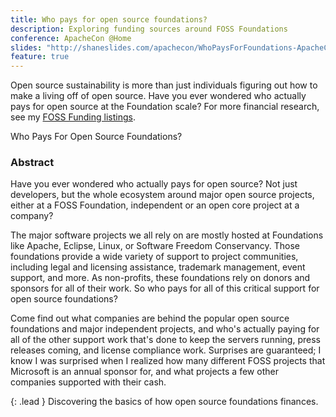 ```yaml
---
title: Who pays for open source foundations?
description: Exploring funding sources around FOSS Foundations
conference: ApacheCon @Home
slides: "http://shaneslides.com/apachecon/WhoPaysForFoundations-ApacheConAtHome.html"
feature: true
---
```


Open source sustainability is more than just individuals figuring out how to make a living off of open source. Have you ever wondered who actually pays for open source at the Foundation scale?  For more financial research, see my [FOSS Funding listings](https://fossfunding.com/).

<div class="lead bg-info well">
Who Pays For Open Source Foundations?
</div>

### Abstract

Have you ever wondered who actually pays for open source? Not just developers, but the whole ecosystem around major open source projects, either at a FOSS Foundation, independent or an open core project at a company? 

The major software projects we all rely on are mostly hosted at Foundations like Apache, Eclipse, Linux, or Software Freedom Conservancy. Those foundations provide a wide variety of support to project communities, including legal and licensing assistance, trademark management, event support, and more. As non-profits, these foundations rely on donors and sponsors for all of their work. So who pays for all of this critical support for open source foundations? 

Come find out what companies are behind the popular open source foundations and major independent projects, and who's actually paying for all of the other support work that's done to keep the servers running, press releases coming, and license compliance work. Surprises are guaranteed; I know I was surprised when I realized how many different FOSS projects that Microsoft is an annual sponsor for, and what projects a few other companies supported with their cash.

{: .lead }
Discovering the basics of how open source foundations finances.
